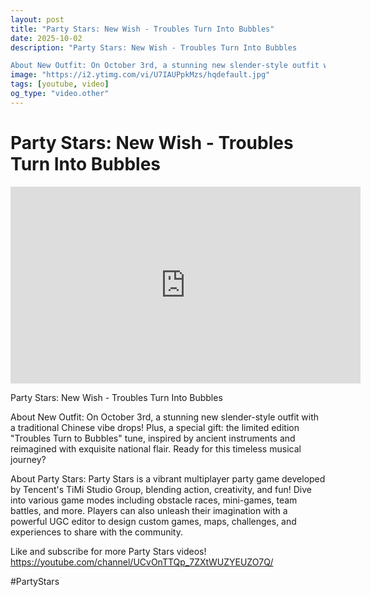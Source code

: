```yaml
---
layout: post
title: "Party Stars: New Wish - Troubles Turn Into Bubbles"
date: 2025-10-02
description: "Party Stars: New Wish - Troubles Turn Into Bubbles

About New Outfit: On October 3rd, a stunning new slender-style outfit with a traditional Chinese vib..."
image: "https://i2.ytimg.com/vi/U7IAUPpkMzs/hqdefault.jpg"
tags: [youtube, video]
og_type: "video.other"
---
```


<script type="application/ld+json">
{
  "@context": "http://schema.org",
  "@type": "VideoObject",
  "name": "Party Stars: New Wish - Troubles Turn Into Bubbles",
  "description": "Party Stars: New Wish - Troubles Turn Into Bubbles\n\nAbout New Outfit: On October 3rd, a stunning new slender-style outfit with a traditional Chinese vibe drops! Plus, a special gift: the limited edition \\\"Troubles Turn to Bubbles\\\" tune, inspired by ancient instruments and reimagined with exquisite national flair. Ready for this timeless musical journey? \n\nAbout Party Stars: Party Stars is a vibrant multiplayer party game developed by Tencent's TiMi Studio Group, blending action, creativity, and fun! Dive into various game modes including obstacle races, mini-games, team battles, and more. Players can also unleash their imagination with a powerful UGC editor to design custom games, maps, challenges, and experiences to share with the community.\n\nLike and subscribe for more Party Stars videos! https://youtube.com/channel/UCvOnTTQp_7ZXtWUZYEUZO7Q/\n\n#PartyStars",
  "thumbnailUrl": "https://i2.ytimg.com/vi/U7IAUPpkMzs/hqdefault.jpg",
  "uploadDate": "2025-10-02T08:06:43",
  "embedUrl": "https://www.youtube.com/embed/U7IAUPpkMzs",
  "publisher": {
    "@type": "Person",
    "name": "Celo Zaga"
  },
  "mainEntityOfPage": {
    "@type": "WebPage",
    "@id": "https://celozaga.github.io/2025/10/02/party-stars:-new-wish---troubles-turn-into-bubbles-U7IAUPpkMzs.html"
  },
  "duration": "PT0M0S"
}
</script>

<script type="application/ld+json">
{
  "@context": "http://schema.org",
  "@type": "BlogPosting",
  "headline": "Party Stars: New Wish - Troubles Turn Into Bubbles",
  "image": "https://i2.ytimg.com/vi/U7IAUPpkMzs/hqdefault.jpg",
  "publisher": {
    "@type": "Person",
    "name": "Celo Zaga"
  },
  "url": "https://celozaga.github.io/2025/10/02/party-stars:-new-wish---troubles-turn-into-bubbles-U7IAUPpkMzs.html",
  "datePublished": "2025-10-02T08:06:43",
  "dateCreated": "2025-10-02T08:06:43",
  "dateModified": "2025-10-02T08:06:43",
  "description": "Party Stars: New Wish - Troubles Turn Into Bubbles\n\nAbout New Outfit: On October 3rd, a stunning new slender-style outfit with a traditional Chinese vib...",
  "author": {
    "@type": "Person",
    "name": "Celo Zaga"
  },
  "mainEntityOfPage": {
    "@type": "WebPage",
    "@id": "https://celozaga.github.io/2025/10/02/party-stars:-new-wish---troubles-turn-into-bubbles-U7IAUPpkMzs.html"
  }
}
</script>

<h1 class="youtube-post-title">Party Stars: New Wish - Troubles Turn Into Bubbles</h1>

<iframe width="560" height="315" src="https://www.youtube.com/embed/U7IAUPpkMzs" class="youtube-post-embed" frameborder="0" allowfullscreen></iframe>

<p class="youtube-post-description">Party Stars: New Wish - Troubles Turn Into Bubbles

About New Outfit: On October 3rd, a stunning new slender-style outfit with a traditional Chinese vibe drops! Plus, a special gift: the limited edition "Troubles Turn to Bubbles" tune, inspired by ancient instruments and reimagined with exquisite national flair. Ready for this timeless musical journey? 

About Party Stars: Party Stars is a vibrant multiplayer party game developed by Tencent's TiMi Studio Group, blending action, creativity, and fun! Dive into various game modes including obstacle races, mini-games, team battles, and more. Players can also unleash their imagination with a powerful UGC editor to design custom games, maps, challenges, and experiences to share with the community.

Like and subscribe for more Party Stars videos! https://youtube.com/channel/UCvOnTTQp_7ZXtWUZYEUZO7Q/

#PartyStars</p>
